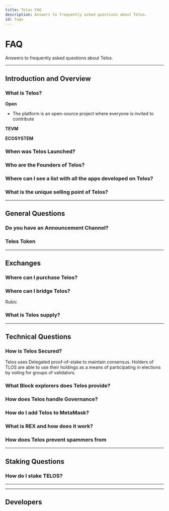 ```yaml
---
title: Telos FAQ
description: Answers to frequently asked questions about Telos.
id: faqs
---
```


# FAQ

Answers to frequently asked questions about Telos.

---

## Introduction and Overview

### What is Telos?



**Open**

- The platform is an open-source project where everyone is invited to contribute


**TEVM**


**ECOSYSTEM**



### When was Telos Launched?



### Who are the Founders of Telos?



### Where can I see a list with all the apps developed on Telos?



### What is the unique selling point of Telos?



---

## General Questions

### Do you have an Announcement Channel?



### Telos Token


---

## Exchanges

### Where can I purchase Telos?

### Where can I bridge Telos?
Rubic

### What is Telos supply?



---

## Technical Questions

### How is Telos Secured?

Telos uses Delegated proof-of-stake to maintain consensus. Holders of TLOS are able to use their holdings as a means of participating in elections by voting for groups of validators.

### What Block explorers does Telos provide?

### How does Telos handle Governance?

### How do I add Telos to MetaMask?

### What is REX and how does it work?

### How does Telos prevent spammers from 
---

## Staking Questions

### How do I stake TELOS?


---


---

## Developers

